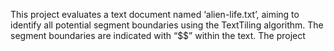 This project evaluates a text document named ‘alien-life.txt’, aiming to identify all potential segment boundaries using the TextTiling algorithm. The segment boundaries are indicated with “$$” within the text. The project 